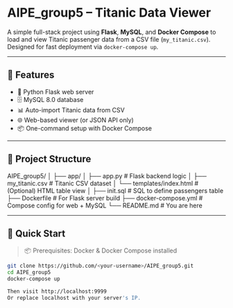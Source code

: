 # AIPE_group5 – Titanic Data Viewer

A simple full-stack project using **Flask**, **MySQL**, and **Docker Compose** to load and view Titanic passenger data from a CSV file (`my_titanic.csv`). Designed for fast deployment via `docker-compose up`.

---

## 🐳 Features

- 🐍 Python Flask web server  
- 🗄️ MySQL 8.0 database  
- 📊 Auto-import Titanic data from CSV  
- 🌐 Web-based viewer (or JSON API only)  
- 📦 One-command setup with Docker Compose  

---

## 📁 Project Structure

AIPE_group5/
│
├── app/
│ ├── app.py # Flask backend logic
│ ├── my_titanic.csv # Titanic CSV dataset
│ └── templates/index.html # (Optional) HTML table view
│
├── init.sql # SQL to define passengers table
├── Dockerfile # For Flask server build
├── docker-compose.yml # Compose config for web + MySQL
└── README.md # You are here

---

## 🚀 Quick Start

> 📦 Prerequisites: Docker & Docker Compose installed

```bash
git clone https://github.com/<your-username>/AIPE_group5.git
cd AIPE_group5
docker-compose up

Then visit http://localhost:9999
Or replace localhost with your server's IP.



